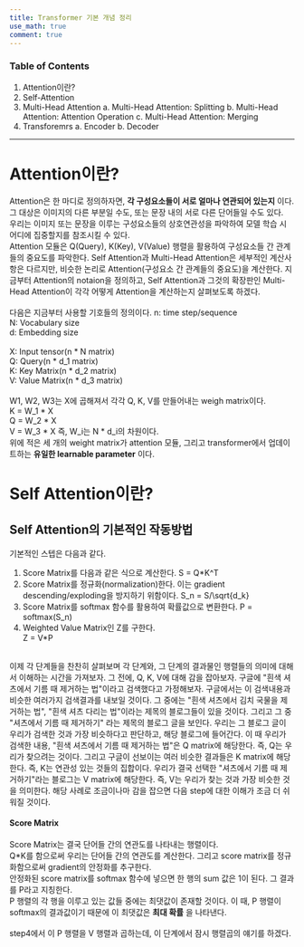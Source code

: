 ```yaml
---
title: Transformer 기본 개념 정리
use_math: true
comment: true
---
```


### Table of Contents
1. Attention이란?
2. Self-Attention
3. Multi-Head Attention
  a. Multi-Head Attention: Splitting
  b. Multi-Head Attention: Attention Operation
  c. Multi-Head Attention: Merging
4. Transforemrs
  a. Encoder
  b. Decoder

* * *

# Attention이란?
Attention은 한 마디로 정의하자면, __각 구성요소들이 서로 얼마나 연관되어 있는지__ 이다. 그 대상은 이미지의 다른 부분일 수도, 또는 문장 내의 서로 다른 단어들일 수도 있다.   
우리는 이미지 또는 문장을 이루는 구성요소들의 상호연관성을 파악하여 모델 학습 시 어디에 집중할지를 참조시킬 수 있다.   
Attention 모듈은 Q(Query), K(Key), V(Value) 행렬을 활용하여 구성요소들 간 관계들의 중요도를 파악한다. Self Attention과 Multi-Head Attention은 세부적인 계산사항은 다르지만, 비슷한 논리로 Attention(구성요소 간 관계들의 중요도)을 계산한다.
지금부터 Attention의 notaion을 정의하고, Self Attention과 그것의 확장판인 Multi-Head Attention이 각각 어떻게 Attention을 계산하는지 살펴보도록 하겠다.   
<br>
다음은 지금부터 사용할 기호들의 정의이다.
n: time step/sequence   
N: Vocabulary size   
d: Embedding size   
<br>
X: Input tensor(n \* N matrix)   
Q: Query(n \* d_1 matrix)   
K: Key Matrix(n \* d_2 matrix)   
V: Value Matrix(n \* d_3 matrix)   
<br>
W1, W2, W3는 X에 곱해져서 각각 Q, K, V를 만들어내는 weigh matrix이다.    
K = W_1 \* X   
Q = W_2 \* X   
V = W_3 \* X
즉, W_i는 N \* d_i의 차원이다.   
위에 적은 세 개의 weight matrix가 attention 모듈, 그리고 transformer에서 업데이트하는 **유일한 learnable parameter** 이다.


# Self Attention이란?
## Self Attention의 기본적인 작동방법
기본적인 스텝은 다음과 같다.   
1. Score Matrix를 다음과 같은 식으로 계산한다.
  S = Q\*K^T
2. Score Matrix를 정규화(normalization)한다. 이는 gradient descending/exploding을 방지하기 위함이다.
  S_n = S/\sqrt{d_k}
3. Score Matrix를 softmax 함수를 활용하여 확률값으로 변환한다.
  P = softmax(S_n)
4. Weighted Value Matrix인 Z를 구한다.   
  Z = V\*P   
<br>
이제 각 단계들을 찬찬히 살펴보며 각 단계와, 그 단계의 결과물인 행렬들의 의미에 대해서 이해하는 시간을 가져보자.   
그 전에, Q, K, V에 대해 감을 잡아보자.   
구글에 "흰색 셔츠에서 기름 때 제거하는 법"이라고 검색했다고 가정해보자. 구글에서는 이 검색내용과 비슷한 여러가지 검색결과를 내보일 것이다. 그 중에는 "흰색 셔츠에서 김치 국물을 제거하는 법", "흰색 셔츠 다리는 법"이라는 제목의 블로그들이 있을 것이다.
그리고 그 중 "셔츠에서 기름 때 제거하기" 라는 제목의 블로그 글을 보인다. 우리는 그 블로그 글이 우리가 검색한 것과 가장 비슷하다고 판단하고, 해당 블로그에 들어간다.   
이 때 우리가 검색한 내용, "흰색 셔츠에서 기름 때 제거하는 법"은 Q matrix에 해당한다. 즉, Q는 우리가 찾으려는 것이다.   
그리고 구글이 선보이는 여러 비슷한 결과들은 K matrix에 해당한다. 즉, K는 연관성 있는 것들의 집합이다.    
우리가 결국 선택한 "셔츠에서 기름 때 제거하기"라는 블로그는 V matrix에 해당한다. 즉, V는 우리가 찾는 것과 가장 비슷한 것을 의미한다.   
해당 사례로 조금이나마 감을 잡으면 다음 step에 대한 이해가 조금 더 쉬워질 것이다.

#### Score Matrix
Score Matrix는 결국 단어들 간의 연관도를 나타내는 행렬이다.   
Q\*K를 함으로써 우리는 단어들 간의 연관도를 계산한다. 그리고 score matrix를 정규화함으로써 gradient의 안정화를 추구한다.   
안정화된 score matrix를 softmax 함수에 넣으면 한 행의 sum 값은 1이 된다. 그 결과를 P라고 지칭한다.   
P 행렬의 각 행을 이루고 있는 값들 중에는 최댓값이 존재할 것이다. 이 때, P 행렬이 softmax의 결과값이기 때문에 이 최댓값은 **최대 확률** 을 나타낸다.   
<br>
step4에서 이 P 행렬을 V 행렬과 곱하는데, 이 단계에서 잠시 행렬곱의 얘기를 하겠다. 




